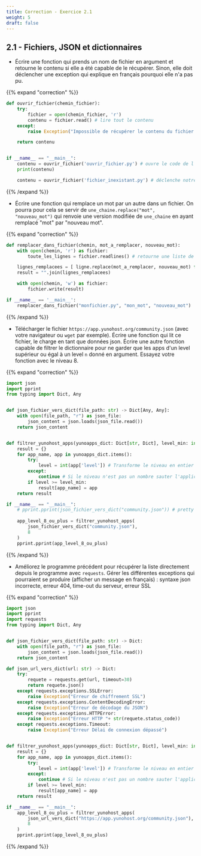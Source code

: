 ```yaml
---
title: Correction - Exercice 2.1
weight: 5
draft: false
---
```


## 2.1 - Fichiers, JSON et dictionnaires

- Écrire une fonction qui prends un nom de fichier en argument et retourne le contenu si elle a été capable de le récupérer. Sinon, elle doit déclencher une exception qui explique en français pourquoi elle n'a pas pu.

{{% expand "correction" %}}

```python
def ouvrir_fichier(chemin_fichier):
    try:
        fichier = open(chemin_fichier, 'r')
        contenu = fichier.read() # lire tout le contenu
    except:
        raise Exception("Impossible de récupérer le contenu du fichier indiqué")

    return contenu


if __name__ == "__main__":
    contenu = ouvrir_fichier('ouvrir_fichier.py') # ouvre le code de l'exercice lui même
    print(contenu)

    contenu = ouvrir_fichier('fichier_inexistant.py') # déclenche notre exception en français
```

{{% /expand %}}

- Écrire une fonction qui remplace un mot par un autre dans un fichier. On pourra pour cela se servir de `une_chaine.replace("mot", "nouveau_mot")` qui renvoie une version modifiée de `une_chaine` en ayant remplacé "mot" par "nouveau mot".

{{% expand "correction" %}}

```python
def remplacer_dans_fichier(chemin, mot_a_remplacer, nouveau_mot):
    with open(chemin, 'r') as fichier:
        toute_les_lignes = fichier.readlines() # retourne une liste de lignes

    lignes_remplacees = [ ligne.replace(mot_a_remplacer, nouveau_mot) for ligne in toute_les_lignes ]
    result = "".join(lignes_remplacees)

    with open(chemin, 'w') as fichier:
        fichier.write(result)

if __name__ == '__main__':
    remplacer_dans_fichier("monfichier.py", "mon_mot", "nouveau_mot")
```

{{% /expand %}}

- Télécharger le fichier `https://app.yunohost.org/community.json` (avec votre navigateur ou `wget` par exemple). Écrire une fonction qui lit ce fichier, le charge en tant que données json. Écrire une autre fonction capable de filtrer le dictionnaire pour ne garder que les apps d'un level supérieur ou égal à un level `n` donné en argument. Essayez votre fonction avec le niveau 8.

{{% expand "correction" %}}
```python
import json
import pprint
from typing import Dict, Any


def json_fichier_vers_dict(file_path: str) -> Dict[Any, Any]:
    with open(file_path, "r") as json_file:
        json_content = json.loads(json_file.read())
    return json_content


def filtrer_yunohost_apps(yunoapps_dict: Dict[str, Dict], level_min: int) -> Dict[str, Dict[Any, Any]]:
    result = {}
    for app_name, app in yunoapps_dict.items():
        try:
            level = int(app['level']) # Transforme le niveau en entier si possible sinon renvoie une exception
        except:
            continue # Si le niveau n'est pas un nombre sauter l'application et passer à la suivante
        if level >= level_min:
            result[app_name] = app
    return result

if __name__ == "__main__":
    # pprint.pprint(json_fichier_vers_dict("community.json")) # pretty print the dictionnary
    
    app_level_8_ou_plus = filtrer_yunohost_apps(
        json_fichier_vers_dict("community.json"),
        8
    )
    pprint.pprint(app_level_8_ou_plus)
```
{{% /expand %}}


- Améliorez le programme précédent pour récupérer la liste directement depuis le programme avec `requests`. Gérer les différentes exceptions qui pourraient se produire (afficher un message en français) : syntaxe json incorrecte, erreur 404, time-out du serveur, erreur SSL

{{% expand "correction" %}}
```python
import json
import pprint
import requests
from typing import Dict, Any


def json_fichier_vers_dict(file_path: str) -> Dict:
    with open(file_path, "r") as json_file:
        json_content = json.loads(json_file.read())
    return json_content

def json_url_vers_dict(url: str) -> Dict:
    try:
        requete = requests.get(url, timeout=30)
        return requete.json()
    except requests.exceptions.SSLError:
        raise Exception("Erreur de chiffrement SSL")
    except requests.exceptions.ContentDecodingError:
        raise Exception("Erreur de décodage du JSON")
    except requests.exceptions.HTTPError:
        raise Exception("Erreur HTTP "+ str(requete.status_code))
    except requests.exceptions.Timeout:
        raise Exception("Erreur Délai de connexion dépassé")


def filtrer_yunohost_apps(yunoapps_dict: Dict[str, Dict], level_min: int) -> Dict[str, Dict[Any, Any]]:
    result = {}
    for app_name, app in yunoapps_dict.items():
        try:
            level = int(app['level']) # Transforme le niveau en entier si possible sinon renvoie une exception
        except:
            continue # Si le niveau n'est pas un nombre sauter l'application et passer à la suivante
        if level >= level_min:
            result[app_name] = app
    return result

if __name__ == "__main__":    
    app_level_8_ou_plus = filtrer_yunohost_apps(
        json_url_vers_dict("https://app.yunohost.org/community.json"),
        8
    )
    pprint.pprint(app_level_8_ou_plus)
```
{{% /expand %}}